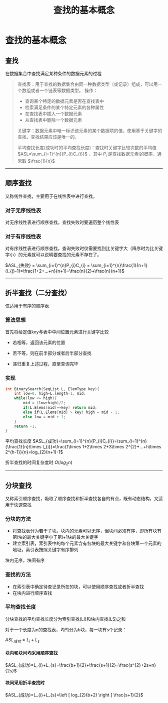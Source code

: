 ﻿---
title: '查找的基本概念'
tags: ['数据结构','查找']
---
# 查找的基本概念

## 查找

在数据集合中查找满足某种条件的数据元素的过程

> 查找表：用于查找的数据集合由同一种数据类型（或记录）组成，可以用一个数组或者一个链表等数据类型。
> 操作：
>
> - 查询某个特定的数据元素是否在查找表中
> - 检索满足条件的某个特定元素的各种属性
> - 在查找表中插入一个数据元素
> - 从查找表中删除一个数据元素
>
> 关键字：数据元素中唯一标识该元素的某个数据项的值，使用基于关键字的查找，查找结果应该是唯一的。
>
> 平均查找长度(成功时的平均查找长度)：查找时关键字比较次数的平均值  $ASL=\sum_{i=1}^{n}{P_{i}C_{i}}$ ，其中 $P_{i}$ 是查找数据元素i的概率，通常取 $\frac{1}{n}$ 

**********************

## 顺序查找

又称线性查找，主要用于在线性表中进行查找。

### 对于无序线性表

对无序线性表进行顺序查找，查找失败时要遍历整个线性表

### 对于有序线性表

对有序线性表进行顺序查找，查询失败时仅需要找到比关键字大（降序时为比关键字小）的元素就可以说明要查找的元素不存在了。

 $ASL_{失败} = \sum_{i=1}^{n}P_{i}C_{i} = \sum_{i=1}^{n}\frac{1}{n+1}(l_{j}-1)=\frac{1+2+...+n}{n+1}=\frac{n}{2}+\frac{n}{n+1}$ 

**********************

## 折半查找（二分查找）

仅适用于有序的顺序表

### 算法思想

首先将给定值key与表中中间位置元素进行关键字比较

- 若相等，返回该元素的位置

- 若不等，则在前半部分或者后半部分查找

- 递归重复上述过程，直至查询完毕

### 实现

```c
int BinarySearch(SeqList L, ElemType key){
    int low=0, high=L.length-1, mid;
    while(low <= high){
        mid = (low+high)/2;
        if(L.Elems[mid]==key) return mid;
        else if(L.Elems[mid] > key) high = mid - 1;
        else low = mid + 1;
    }
    return -1;
}
```

平均查找长度  $ASL_{成功}=\sum_{i=1}^{n}{P_{i}C_{i}}=\sum_{i=1}^{n}{\frac{1}{n}\times l_{i}}=\frac{1\times 1+2\times 2+3\times 2^{2}+...+h\times 2^{h-1}}{n}=log_{2}(n+1)-1$ 

折半查找的时间复杂度时  $O(log_{2}n)$ 

**********************

## 分块查找

又称索引顺序查找，吸取了顺序查找和折半查找各自的有点，既有动态结构，又适用于快速查找

### 分块的方法

- 将查找表分为若干子块。块内的元素可以无序，但块间必须有序，即所有块有第i块的最大关键字小于第i+1块的最大关键字
- 建立索引表，索引表中的每个元素含有各块的最大关键字和各块第一个元素的地址，索引表按照关键字有序排列

块内无序，块间有序

### 查找的方法

- 在索引表中确定待查记录所在的块，可以使用顺序查找或者折半查找
- 在块内进行顺序查找

### 平均查找长度

分块查找的平均查找长度分为索引查找(LI)和块内查找(LS)之和

对于一个长度为n的查找表，均匀分为b块，每一块有s个记录：

 $ASL_{成功}=L_{i}+L_{s}$ 

#### 块内和块间均采用顺序查找

 $ASL_{成功}=L_{i}+L_{s}=\frac{b+1}{2}+\frac{s+1}{2}=\frac{s^{2}+2s+n}{2s}$ 

#### 块间采用折半查找时

 $ASL_{成功}=L_{i}+L_{s}=\left [ log_{2}(b+2) \right ] \frac{s+1}{2}$ 
